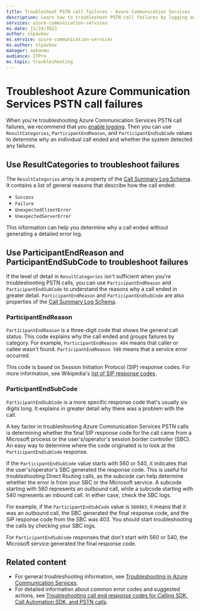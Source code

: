 ```yaml
---
title: Troubleshoot PSTN call failures - Azure Communication Services
description: Learn how to troubleshoot PSTN call failures by logging and viewing call codes.
services: azure-communication-services
ms.date: 11/24/2023
author: slpavkov
ms.service: azure-communication-services
ms.author: slpavkov
manager: aakanmu
audience: ITPro
ms.topic: troubleshooting
---
```

# Troubleshoot Azure Communication Services PSTN call failures

When you're troubleshooting Azure Communication Services PSTN call failures, we recommend that you [enable logging](../analytics/enable-logging.md). Then you can use `ResultCategories`, `ParticipantEndReason`, and `ParticipantEndSubCode` values to determine why an individual call ended and whether the system detected any failures.

## Use ResultCategories to troubleshoot failures

The `ResultCategories` array is a property of the [Call Summary Log Schema](../analytics/logs/call-summary-log-schema.md). It contains a list of general reasons that describe how the call ended:

- `Success`
- `Failure`
- `UnexpectedClientError`
- `UnexpectedServerError`

This information can help you determine why a call ended without generating a detailed error log.

## Use ParticipantEndReason and ParticipantEndSubCode to troubleshoot failures

If the level of detail in `ResultCategories` isn't sufficient when you're troubleshooting PSTN calls, you can use `ParticipantEndReason` and `ParticipantEndSubCode` to understand the reasons why a call ended in greater detail. `ParticipantEndReason` and `ParticipantEndSubCode` are also properties of the [Call Summary Log Schema](../analytics/logs/call-summary-log-schema.md).

### ParticipantEndReason

`ParticipantEndReason` is a three-digit code that shows the general call status. This code explains why the call ended and groups failures by category. For example, `ParticipantEndReason 404` means that caller or callee wasn't found. `ParticipantEndReason 500` means that a service error occurred.

This code is based on Session Initiation Protocol (SIP) response codes. For more information, see Wikipedia's [list of SIP response codes](https://en.wikipedia.org/wiki/List_of_SIP_response_codes).

### ParticipantEndSubCode

`ParticipantEndSubCode` is a more specific response code that's usually six digits long. It explains in greater detail why there was a problem with the call.
  
A key factor in troubleshooting Azure Communication Services PSTN calls is determining whether the final SIP response code for the call came from a Microsoft process or the user's/operator's session border controller (SBC). An easy way to determine where the code originated is to look at the `ParticipantEndSubCode` response.

If the `ParticipantEndSubCode` value starts with 560 or 540, it indicates that the user's/operator's SBC generated the response code. This is useful for troubleshooting Direct Routing calls, as the subcode can help determine whether the error is from your SBC or the Microsoft service. A subcode starting with 560 represents an outbound call, while a subcode starting with 540 represents an inbound call. In either case, check the SBC logs.

For example, if the `ParticipantEndSubCode` value is `560403`, it means that it was an outbound call, the SBC generated the final response code, and the SIP response code from the SBC was 403. You should start troubleshooting the calls by checking your SBC logs.

For `ParticipantEndSubCode` responses that don't start with 560 or 540, the Microsoft service generated the final response code.

## Related content

- For general troubleshooting information, see [Troubleshooting in Azure Communication Services](../troubleshooting-info.md).
- For detailed information about common error codes and suggested actions, see [Troubleshooting call end response codes for Calling SDK, Call Automation SDK, and PSTN calls](../../resources/troubleshooting/voice-video-calling/troubleshooting-codes.md).
